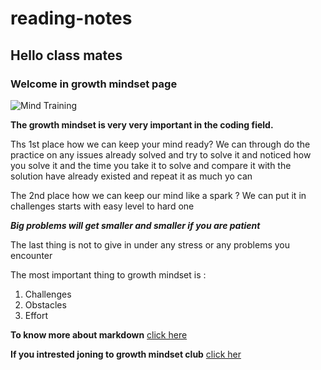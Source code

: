 # reading-notes
## Hello class mates 
### Welcome in growth mindset page 

![Mind Training](https://encrypted-tbn0.gstatic.com/images?q=tbn:ANd9GcQJQJtdmEJCl1cEWBrTryAp90EafpJDNMfr_w&usqp=CAU)

**The growth mindset is very very important in the coding field.**

Ths 1st place how we can keep your mind ready?
We can through do the practice on any issues already solved and try to solve it and noticed how you solve it and the time you take it to solve and compare it with the solution have already existed and repeat it as much yo can 

The 2nd place how we can keep our mind like a spark ?
We can put it in challenges starts with easy level to hard one

***Big problems will get smaller and smaller if you are patient***

The last thing is not to give in under any stress or any problems you encounter

The most important thing to growth mindset is :

1. Challenges
1. Obstacles
1. Effort

**To know more about markdown** [click here](https://guides.github.com/features/mastering-markdown)


**If you intrested joning to growth mindset club** [click her](https://github.com/Khasawneh07/reading-notes/blob/main/Growth%20Mindset%20Club.md)
